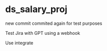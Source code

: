 # ds_salary_proj
new commit
commited again for test purposes


Test Jira with GPT using a webhook

Use integrate
